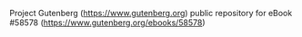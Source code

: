 Project Gutenberg (https://www.gutenberg.org) public repository for
eBook #58578 (https://www.gutenberg.org/ebooks/58578)
